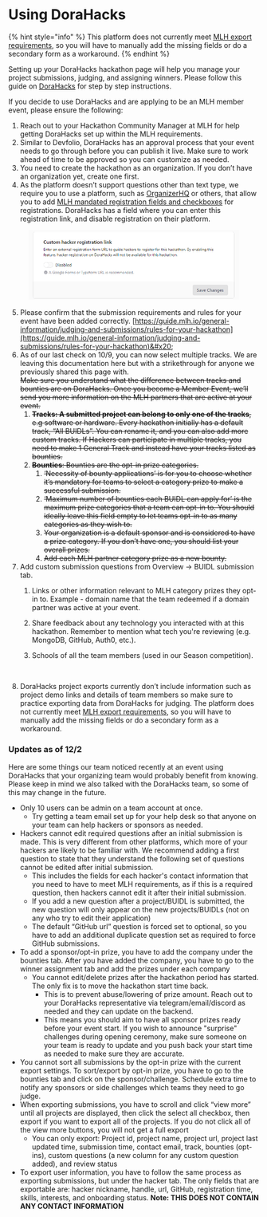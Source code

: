 # Using DoraHacks

{% hint style="info" %}
This platform does not currently meet [MLH export requirements](https://guide.mlh.io/general-information/judging-and-submissions/set-up-your-hackathon-portal), so you will have to manually add the missing fields or do a secondary form as a workaround.&#x20;
{% endhint %}

Setting up your DoraHacks hackathon page will help you manage your project submissions, judging, and assigning winners. Please follow this guide on [DoraHacks](https://dorahacks.io/blog/guides/diy-your-hackathon/) for step by step instructions.

If you decide to use DoraHacks and are applying to be an MLH member event, please ensure the following:

1. Reach out to your Hackathon Community Manager at MLH for help getting DoraHacks set up within the MLH requirements.
2. Similar to Devfolio, DoraHacks has an approval process that your event needs to go through before you can publish it live. Make sure to work ahead of time to be approved so you can customize as needed.
3. You need to create the hackathon as an organization. If you don’t have an organization yet, create one first.
4. As the platform doesn’t support questions other than text type, we require you to use a platform, such as [OrganizerHQ](https://guide.mlh.io/general-information/managing-registrations/free-registration-tool-organizerhq-ohq) or others, that allow you to add [MLH mandated registration fields and checkboxes](https://guide.mlh.io/general-information/managing-registrations/registration-timelines#important-registration-fields) for registrations. DoraHacks has a field where you can enter this registration link, and disable registration on their platform.&#x20;

<figure><img src="../../../.gitbook/assets/image (1).png" alt=""><figcaption></figcaption></figure>

5. Please confirm that the submission requirements and rules for your event have been added correctly. [https://guide.mlh.io/general-information/judging-and-submissions/rules-for-your-hackathon](https://guide.mlh.io/general-information/judging-and-submissions/rules-for-your-hackathon)&#x20;
6. As of our last check on 10/9, you can now select multiple tracks. We are leaving this documentation here but with a strikethrough for anyone we previously shared this page with. \
   ~~Make sure you understand what the difference between tracks and bounties are on DoraHacks. Once you become a Member Event, we’ll send you more information on the MLH partners that are active at your event.~~&#x20;
   1. ~~**Tracks: A submitted project can belong to only one of the tracks**, e.g software or hardware. Every hackathon initially has a default track, “All BUIDLs”. You can rename it, and you can also add more custom tracks. If Hackers can participate in multiple tracks, you need to make 1 General Track and instead have your tracks listed as bounties.~~&#x20;
   2. ~~**Bounties**: Bounties are the opt-in prize categories.~~&#x20;
      1. ~~‘Necessity of bounty applications’ is for you to choose whether it’s mandatory for teams to select a category prize to make a successful submission.~~
      2. ~~‘Maximum number of bounties each BUIDL can apply for’ is the maximum prize categories that a team can opt-in to. You should ideally leave this field empty to let teams opt-in to as many categories as they wish to.~~
      3. ~~Your organization is a default sponsor and is considered to have a prize category. If you don’t have one, you should list your overall prizes.~~
      4. ~~Add each MLH partner category prize as a new bounty.~~
7. Add custom submission questions from Overview -> BUIDL submission tab.
   1. Links or other information relevant to MLH category prizes they opt-in to. Example - domain name that the team redeemed if a domain partner was active at your event.&#x20;
   2. Share feedback about any technology you interacted with at this hackathon. Remember to mention what tech you're reviewing (e.g. MongoDB, GitHub, Auth0, etc.).&#x20;
   3.  Schools of all the team members (used in our Season competition).&#x20;

       <figure><img src="https://lh7-rt.googleusercontent.com/docsz/AD_4nXcub53mRx2i6bPybVcQgh73KcWjEwcXxN69tJ-eBZgyFhJfds8gkEXOr6bhF-NkeBseY0U-eSgxnVDIEu9q2ujOGbjEG6X_DVZCP3aVCVRq-qlEkgVHgasSGuO5UBqcDtSAv48NALp53pD0l12wrbh3Fn3F?key=T0dCqbkVDvurNl2YVwRSQA" alt=""><figcaption></figcaption></figure>
8. DoraHacks project exports currently don’t include information such as project demo links and details of team members so make sure to practice exporting data from DoraHacks for judging. The platform does not currently meet [MLH export requirements](https://guide.mlh.io/general-information/judging-and-submissions/set-up-your-hackathon-portal), so you will have to manually add the missing fields or do a secondary form as a workaround.&#x20;

### Updates as of 12/2

Here are some things our team noticed recently at an event using DoraHacks that your organizing team would probably benefit from knowing. Please keep in mind we also talked with the DoraHacks team, so some of this may change in the future.&#x20;

* Only 10 users can be admin on a team account at once.&#x20;
  * Try getting a team email set up for your help desk so that anyone on your team can help hackers or sponsors as needed.&#x20;
* Hackers cannot edit required questions after an initial submission is made. This is very different from other platforms, which more of your hackers are likely to be familiar with. We recommend adding a first question to state that they understand the following set of questions cannot be edited after initial submission.&#x20;
  * This includes the fields for each hacker's contact information that you need to have to meet MLH requirements, as if this is a required question, then hackers cannot edit it after their initial submission.
  * If you add a new question after a project/BUIDL is submitted, the new question will only appear on the new projects/BUIDLs (not on any who try to edit their application)
  * The default “GitHub url” question is forced set to optional, so you have to add an additional duplicate question set as required to force GitHub submissions.
* To add a sponsor/opt-in prize, you have to add the company under the bounties tab. After you have added the company, you have to go to the winner assignment tab and add the prizes under each company
  * You cannot edit/delete prizes after the hackathon period has started. The only fix is to move the hackathon start time back.
    * This is to prevent abuse/lowering of prize amount. Reach out to your DoraHacks representative via telegram/email/discord as needed and they can update on the backend.&#x20;
    * This means you should aim to have all sponsor prizes ready before your event start. If you wish to announce "surprise" challenges during opening ceremony, make sure someone on your team is ready to update and you push back your start time as needed to make sure they are accurate.&#x20;
* You cannot sort all submissions by the opt-in prize with the current export settings. To sort/export by opt-in prize, you have to go to the bounties tab and click on the sponsor/challenge. Schedule extra time to notify any sponsors or side challenges which teams they need to go judge.&#x20;
* When exporting submissions, you have to scroll and click “view more” until all projects are displayed, then click the select all checkbox, then export if you want to export all of the projects. If you do not click all of the view more buttons, you will not get a full export
  * You can only export: Project id, project name, project url, project last updated time, submission time, contact email, track, bounties (opt-ins), custom questions (a new column for any custom question added), and review status
* To export user information, you have to follow the same process as exporting submissions, but under the hacker tab. The only fields that are exportable are: hacker nickname, handle, url, GitHub, registration time, skills, interests, and onboarding status. **Note: THIS DOES NOT CONTAIN ANY CONTACT INFORMATION**
